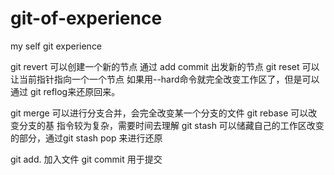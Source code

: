 # git-of-experience
my self git experience

git revert 可以创建一个新的节点 通过 add commit 出发新的节点
git reset 可以让当前指针指向一个一个节点  如果用--hard命令就完全改变工作区了，但是可以通过 git reflog来还原回来。


git merge 可以进行分支合并，会完全改变某一个分支的文件
git rebase 可以改变分支的基 指令较为复杂，需要时间去理解
git stash 可以储藏自己的工作区改变的部分，通过git stash pop 来进行还原

git add. 加入文件
git commit 用于提交

